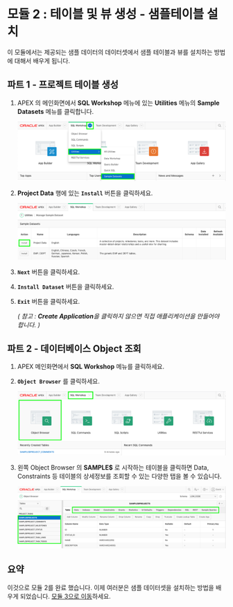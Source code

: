 # 모듈 2 : 테이블 및 뷰 생성 - 샘플테이블 설치

이 모듈에서는 제공되는 샘플 데이터의 데이터셋에서 샘플 테이블과 뷰를 설치하는 방법에 대해서 배우게 됩니다.

## **파트 1** - 프로젝트 테이블 생성

1. APEX 의 메인화면에서 **SQL Workshop** 메뉴에 있는 **Utilities** 메뉴의 **Sample Datasets** 메뉴를 클릭합니다.

   ![](images/go-sample-ds.png)

2. **Project Data** 행에 있는 **``Install``** 버튼을 클릭하세요.

   ![](images/install-projects.png)

3. **``Next``** 버튼을 클릭하세요.

4. **``Install Dataset``** 버튼을 클릭하세요.

5. **``Exit``** 버튼을 클릭하세요.

   *( 참고 : **Create Application**을 클릭하지 않으면 직접 애플리케이션을 만들어야 합니다. )*



## **파트 2** - 데이터베이스 Object 조회

1. APEX 메인화면에서 **SQL Workshop** 메뉴를 클릭하세요.

2. **``Object Browser``** 를 클릭하세요.

   ![](images/go-object-browser.png)

3. 왼쪽 Object Browser 의 **SAMPLE$** 로 시작하는 테이블을 클릭하면 Data, Constraints 등 테이블의 상세정보를 조회할 수 있는 다양한 탭을 볼 수 있습니다.

   ![](images/review-tables.png)



## 요약

이것으로 모듈 2를 완료 했습니다. 이제 여러분은 샘플 데이터셋을 설치하는 방법을 배우게 되었습니다. [모듈 3으로 이동](Module3.md)하세요.

